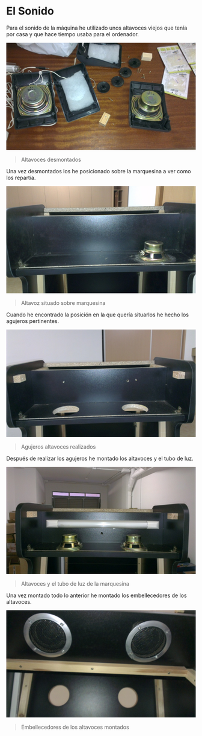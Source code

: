 # El Sonido

Para el sonido de la máquina he utilizado unos altavoces viejos que tenía por casa y que hace tiempo usaba para el ordenador.

![Sonido_01](../imagenes/Sonido_01.jpg "Altavoces desmontados")
> Altavoces desmontados

Una vez desmontados los he posicionado sobre la marquesina a ver como los repartía.

![Sonido_02](../imagenes/Sonido_02.jpg "Altavoz situado sobre marquesina")
> Altavoz situado sobre marquesina

Cuando he encontrado la posición en la que quería situarlos he hecho los agujeros pertinentes.

![Sonido_03](../imagenes/Sonido_03.jpg "Agujeros altavoces realizados")
> Agujeros altavoces realizados

Después de realizar los agujeros he montado los altavoces y el tubo de luz.

![Sonido_04](../imagenes/Sonido_04.jpg "Altavoces y el tubo de luz de la marquesina")
> Altavoces y el tubo de luz de la marquesina

Una vez montado todo lo anterior he montado los embellecedores de los altavoces.

![Sonido_05](../imagenes/Sonido_05.jpg "Embellecedores de los altavoces montados")
> Embellecedores de los altavoces montados
